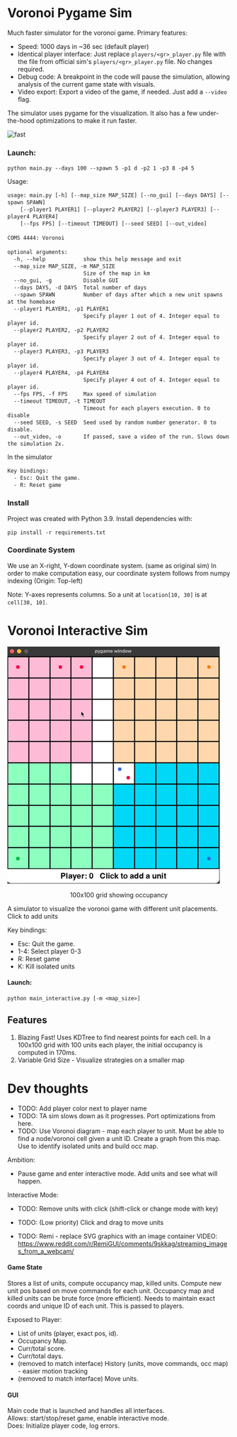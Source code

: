 # Voronoi Pygame Sim

Much faster simulator for the voronoi game. Primary features:
- Speed: 1000 days in ~36 sec (default player)
- Identical player interface: Just replace `players/<gr>_player.py` file with the file from official sim's 
  `players/<gr>_player.py` file. No changes required.
- Debug code: A breakpoint in the code will pause the simulation, allowing analysis of the current game state
  with visuals.
- Video export: Export a video of the game, if needed. Just add a `--video` flag.

The simulator uses pygame for the visualization. It also has a few under-the-hood optimizations to make it run faster.

![fast](images/demo-sim.gif)

### Launch:

```shell
python main.py --days 100 --spawn 5 -p1 d -p2 1 -p3 8 -p4 5 
```

Usage:
```
usage: main.py [-h] [--map_size MAP_SIZE] [--no_gui] [--days DAYS] [--spawn SPAWN] 
    [--player1 PLAYER1] [--player2 PLAYER2] [--player3 PLAYER3] [--player4 PLAYER4] 
    [--fps FPS] [--timeout TIMEOUT] [--seed SEED] [--out_video]

COMS 4444: Voronoi

optional arguments:
  -h, --help            show this help message and exit
  --map_size MAP_SIZE, -m MAP_SIZE
                        Size of the map in km
  --no_gui, -g          Disable GUI
  --days DAYS, -d DAYS  Total number of days
  --spawn SPAWN         Number of days after which a new unit spawns at the homebase
  --player1 PLAYER1, -p1 PLAYER1
                        Specify player 1 out of 4. Integer equal to player id.
  --player2 PLAYER2, -p2 PLAYER2
                        Specify player 2 out of 4. Integer equal to player id.
  --player3 PLAYER3, -p3 PLAYER3
                        Specify player 3 out of 4. Integer equal to player id.
  --player4 PLAYER4, -p4 PLAYER4
                        Specify player 4 out of 4. Integer equal to player id.
  --fps FPS, -f FPS     Max speed of simulation
  --timeout TIMEOUT, -t TIMEOUT
                        Timeout for each players execution. 0 to disable
  --seed SEED, -s SEED  Seed used by random number generator. 0 to disable.
  --out_video, -o       If passed, save a video of the run. Slows down the simulation 2x.
```

In the simulator
```
Key bindings:  
  - Esc: Quit the game.   
  - R: Reset game
```

### Install

Project was created with Python 3.9. Install dependencies with:

```shell
pip install -r requirements.txt
```

### Coordinate System

We use an X-right, Y-down coordinate system. (same as original sim) 
In order to make computation easy, our coordinate system follows from numpy indexing (Origin: Top-left)  

Note: Y-axes represents columns. So a unit at `location[10, 30]` is at `cell[30, 10]`.

# Voronoi Interactive Sim

![](images/demo.gif)
<p align="center">100x100 grid showing occupancy</p>

A simulator to visualize the voronoi game with different unit placements.  
Click to add units

Key bindings:  
  - Esc: Quit the game.  
  - 1-4: Select player 0-3  
  - R: Reset game
  - K: Kill isolated units  



#### Launch:

```shell
python main_interactive.py [-m <map_size>]
```

## Features

1. Blazing Fast! Uses KDTree to find nearest points for each cell.
   In a 100x100 grid with 100 units each player,
   the initial occupancy is computed in 170ms.
2. Variable Grid Size - Visualize strategies on a smaller map


# Dev thoughts

- TODO: Add player color next to player name
- TODO: TA sim slows down as it progresses. Port optimizations from here.
- TODO: Use Voronoi diagram - map each player to unit. Must be able to find a node/voronoi cell given
  a unit ID. Create a graph from this map. Use to identify isolated units and build occ map.


Ambition:
- Pause game and enter interactive mode. Add units and see what will happen.

Interactive Mode:
- TODO: Remove units with click (shift-click or change mode with key)
- TODO: (Low priority) Click and drag to move units

- TODO: Remi - replace SVG graphics with an image container
       VIDEO: https://www.reddit.com/r/RemiGUI/comments/9skkag/streaming_images_from_a_webcam/

 
#### Game State 
Stores a list of units, compute occupancy map, killed units. Compute new unit pos based on move
commands for each unit. Occupancy map and killed units can be brute force (more efficient).
Needs to maintain exact coords and unique ID of each unit. This is passed to players.
      
Exposed to Player: 
   - List of units (player, exact pos, id). 
   - Occupancy Map. 
   - Curr/total score.
   - Curr/total days.
   - (removed to match interface) History (units, move commands, occ map) - easier motion tracking
   - (removed to match interface) Move units. 
  
#### GUI 
Main code that is launched and handles all interfaces.  
Allows: start/stop/reset game, enable interactive mode.  
Does: Initialize player code,  log errors.  
